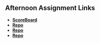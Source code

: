 ## Afternoon Assignment Links

* **[ScoreBoard](https://idpape.github.io/scoreboard/)**
* **[Repo](https://github.com/{{ghname}}/<ASSIGNMENT_REPO>)**
* **[Repo](https://github.com/{{ghname}}/<ASSIGNMENT_REPO>)**
* **[Repo](https://github.com/{{ghname}}/<ASSIGNMENT_REPO>)**
